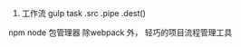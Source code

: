 1. 工作流
  gulp
    task
    .src
    .pipe 
    .dest()

  npm 
    node 包管理器
    除webpack 外， 轻巧的项目流程管理工具 
     